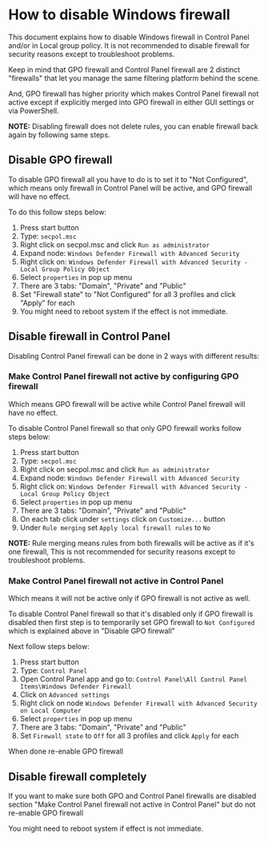 
# How to disable Windows firewall

This document explains how to disable Windows firewall in Control Panel and/or in Local group policy.
It is not recommended to disable firewall for security reasons except to troubleshoot problems.

Keep in mind that GPO firewall and Control Panel firewall are 2 distinct "firewalls" that let you
manage the same filtering platform behind the scene.

And, GPO firewall has higher priority which makes Control Panel firewall not active except if
explicitly merged into GPO firewall in either GUI settings or via PowerShell.

**NOTE:** Disabling firewall does not delete rules, you can enable firewall back again by following
same steps.

## Disable GPO firewall

To disable GPO firewall all you have to do is to set it to "Not Configured", which means only firewall
in Control Panel will be active, and GPO firewall will have no effect.

To do this follow steps below:

1. Press start button
2. Type: `secpol.msc`
3. Right click on secpol.msc and click `Run as administrator`
4. Expand node: `Windows Defender Firewall with Advanced Security`
5. Right click on: `Windows Defender Firewall with Advanced Security - Local Group Policy Object`
6. Select `properties` in pop up menu
7. There are 3 tabs: "Domain", "Private" and "Public"
8. Set "Firewall state" to "Not Configured" for all 3 profiles and click "Apply" for each
9. You might need to reboot system if the effect is not immediate.

## Disable firewall in Control Panel

Disabling Control Panel firewall can be done in 2 ways with different results:

### Make Control Panel firewall not active by configuring GPO firewall

Which means GPO firewall will be active while Control Panel firewall will have no effect.

To disable Control Panel firewall so that only GPO firewall works follow steps below:

1. Press start button
2. Type: `secpol.msc`
3. Right click on secpol.msc and click `Run as administrator`
4. Expand node: `Windows Defender Firewall with Advanced Security`
5. Right click on: `Windows Defender Firewall with Advanced Security - Local Group Policy Object`
6. Select `properties` in pop up menu
7. There are 3 tabs: "Domain", "Private" and "Public"
8. On each tab click under `settings` click on `Customize...` button
9. Under `Rule merging` set `Apply local firewall rules` to `No`

**NOTE:** Rule merging means rules from both firewalls will be active as if it's one firewall,
This is not recommended for security reasons except to troubleshoot problems.

### Make Control Panel firewall not active in Control Panel

Which means it will not be active only if GPO firewall is not active as well.

To disable Control Panel firewall so that it's disabled only if GPO firewall is disabled then first
step is to temporarily set GPO firewall to `Not Configured` which is explained above in
"Disable GPO firewall"

Next follow steps below:

1. Press start button
2. Type: `Control Panel`
3. Open Control Panel app and go to:
`Control Panel\All Control Panel Items\Windows Defender Firewall`
4. Click on `Advanced settings`
5. Right click on node `Windows Defender Firewall with Advanced Security on Local Computer`
6. Select `properties` in pop up menu
7. There are 3 tabs: "Domain", "Private" and "Public"
8. Set `Firewall state` to `Off` for all 3 profiles and click `Apply` for each

When done re-enable GPO firewall

## Disable firewall completely

If you want to make sure both GPO and Control Panel firewalls are disabled section
"Make Control Panel firewall not active in Control Panel" but do not re-enable GPO firewall

You might need to reboot system if effect is not immediate.
